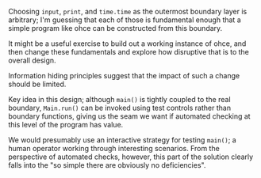 Choosing `input`, `print`, and `time.time` as the outermost
boundary layer is arbitrary; I'm guessing that each
of those is fundamental enough that a simple program like
ohce can be constructed from this boundary.

It might be a useful exercise to build out a working instance
of ohce, and then change these fundamentals and explore
how disruptive that is to the overall design.

Information hiding principles suggest that the impact
of such a change should be limited.

Key idea in this design; although `main()` is tightly
coupled to the real boundary, `Main.run()` can be invoked
using test controls rather than boundary functions,
giving us the seam we want if automated checking at this 
level of the program has value.

We would presumably use an interactive strategy
for testing `main()`; a human operator working through
interesting scenarios.  From the perspective of automated
checks, however, this part of the solution clearly
falls into the "so simple there are obviously no deficiencies".

